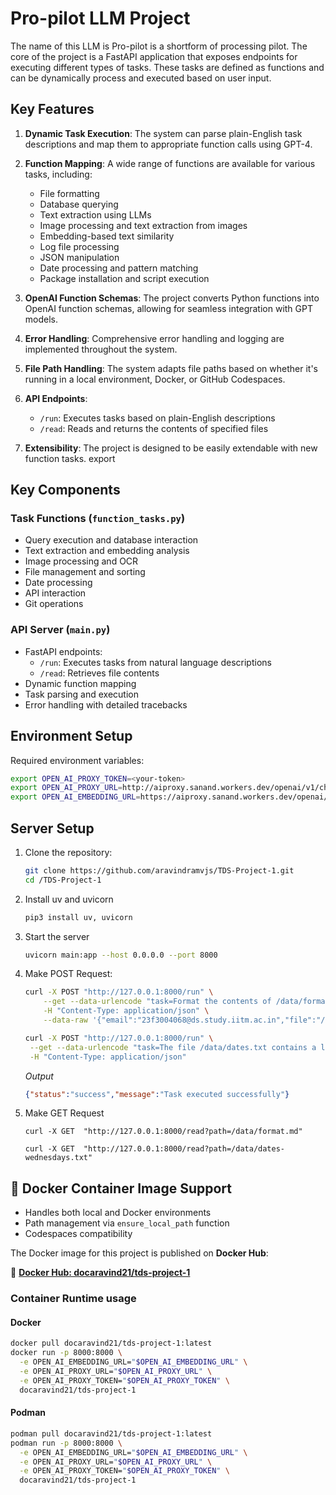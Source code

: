 # Pro-pilot LLM Project
The name of this LLM is Pro-pilot is a shortform of processing pilot. The core of the project is a FastAPI application that exposes endpoints for executing different types of tasks. These tasks are defined as functions and can be dynamically process and executed based on user input.

## Key Features

1. **Dynamic Task Execution**: The system can parse plain-English task descriptions and map them to appropriate function calls using GPT-4.

2. **Function Mapping**: A wide range of functions are available for various tasks, including:
   - File formatting
   - Database querying
   - Text extraction using LLMs
   - Image processing and text extraction from images
   - Embedding-based text similarity
   - Log file processing
   - JSON manipulation
   - Date processing and pattern matching
   - Package installation and script execution

3. **OpenAI Function Schemas**: The project converts Python functions into OpenAI function schemas, allowing for seamless integration with GPT models.

4. **Error Handling**: Comprehensive error handling and logging are implemented throughout the system.

5. **File Path Handling**: The system adapts file paths based on whether it's running in a local environment, Docker, or GitHub Codespaces.

6. **API Endpoints**: 
   - `/run`: Executes tasks based on plain-English descriptions
   - `/read`: Reads and returns the contents of specified files

7. **Extensibility**: The project is designed to be easily extendable with new function tasks.
export 

## Key Components

### Task Functions (`function_tasks.py`)
- Query execution and database interaction
- Text extraction and embedding analysis
- Image processing and OCR
- File management and sorting
- Date processing
- API interaction
- Git operations

### API Server (`main.py`)
- FastAPI endpoints:
  - `/run`: Executes tasks from natural language descriptions
  - `/read`: Retrieves file contents
- Dynamic function mapping
- Task parsing and execution
- Error handling with detailed tracebacks

## Environment Setup

Required environment variables:
```bash
export OPEN_AI_PROXY_TOKEN=<your-token>
export OPEN_AI_PROXY_URL=http://aiproxy.sanand.workers.dev/openai/v1/chat/completions
export OPEN_AI_EMBEDDING_URL=https://aiproxy.sanand.workers.dev/openai/v1/embeddings
```

## Server Setup

1. Clone the repository:
   ```bash
   git clone https://github.com/aravindramvjs/TDS-Project-1.git
   cd /TDS-Project-1
   ```

2. Install uv and uvicorn
    ```bash
    pip3 install uv, uvicorn
    ```

3. Start the server
    ```bash
    uvicorn main:app --host 0.0.0.0 --port 8000
    ```

3. Make POST Request:
    ```bash
    curl -X POST "http://127.0.0.1:8000/run" \
        --get --data-urlencode "task=Format the contents of /data/format.md using prettier@3.4.2, updating the file in-place" \
        -H "Content-Type: application/json" \
        --data-raw '{"email":"23f3004068@ds.study.iitm.ac.in","file":"/data/format.md"}'

    curl -X POST "http://127.0.0.1:8000/run" \
     --get --data-urlencode "task=The file /data/dates.txt contains a list of dates, one per line. Count the number of Wednesdays in the list, and write just the number to /data/dates-wednesdays.txt"\
     -H "Content-Type: application/json" 
    ```
    *Output*
    ```json
    {"status":"success","message":"Task executed successfully"}
    ```
4. Make GET Request
    ```
    curl -X GET  "http://127.0.0.1:8000/read?path=/data/format.md"

    curl -X GET  "http://127.0.0.1:8000/read?path=/data/dates-wednesdays.txt"
    ```

## 🐳 Docker Container Image Support

- Handles both local and Docker environments
- Path management via `ensure_local_path` function
- Codespaces compatibility

The Docker image for this project is published on **Docker Hub**:

🔗 **[Docker Hub: docaravind21/tds-project-1](https://hub.docker.com/repository/docker/docaravind21/tds-project-1/general)**

### Container Runtime usage 
#### Docker 
```bash
docker pull docaravind21/tds-project-1:latest
docker run -p 8000:8000 \
  -e OPEN_AI_EMBEDDING_URL="$OPEN_AI_EMBEDDING_URL" \
  -e OPEN_AI_PROXY_URL="$OPEN_AI_PROXY_URL" \
  -e OPEN_AI_PROXY_TOKEN="$OPEN_AI_PROXY_TOKEN" \
  docaravind21/tds-project-1
```
#### Podman
```bash
podman pull docaravind21/tds-project-1:latest
podman run -p 8000:8000 \
  -e OPEN_AI_EMBEDDING_URL="$OPEN_AI_EMBEDDING_URL" \
  -e OPEN_AI_PROXY_URL="$OPEN_AI_PROXY_URL" \
  -e OPEN_AI_PROXY_TOKEN="$OPEN_AI_PROXY_TOKEN" \
  docaravind21/tds-project-1
```




